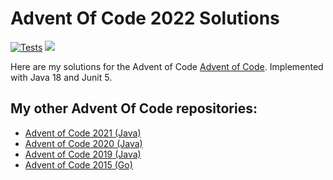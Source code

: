# Advent Of Code 2022 Solutions

[![Tests](https://github.com/jerchende/advent-of-code-2022/actions/workflows/maven.yml/badge.svg)](https://github.com/jerchende/advent-of-code-2022/actions/workflows/maven.yml)
[![](https://img.shields.io/badge/stars%20⭐-33-yellow)](https://adventofcode.com/2022)

Here are my solutions for the Advent of Code [Advent of Code](https://adventofcode.com/2022). Implemented with Java 18 and Junit 5.

## My other Advent Of Code repositories:

* [Advent of Code 2021 (Java)](https://github.com/jerchende/advent-of-code-2021)
* [Advent of Code 2020 (Java)](https://github.com/jerchende/advent-of-code-2020)
* [Advent of Code 2019 (Java)](https://github.com/jerchende/advent-of-code-2019)
* [Advent of Code 2015 (Go)](https://github.com/jerchende/advent-of-code-2015)
 